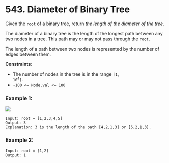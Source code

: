 # 543. Diameter of Binary Tree

Given the `root` of a binary tree, return *the length of the diameter of the tree*.

The diameter of a binary tree is the length of the longest path between any two nodes in a tree. This path may or may not pass through the `root`.

The length of a path between two nodes is represented by the number of edges between them.

**Constraints**:
- The number of nodes in the tree is in the range <code>[1, 10<sup>4</sup>]</code>.
- `-100 <= Node.val <= 100`

### Example 1:
![](https://assets.leetcode.com/uploads/2021/03/06/diamtree.jpg)
```
Input: root = [1,2,3,4,5]
Output: 3
Explanation: 3 is the length of the path [4,2,1,3] or [5,2,1,3].
```

### Example 2:
```
Input: root = [1,2]
Output: 1
```
